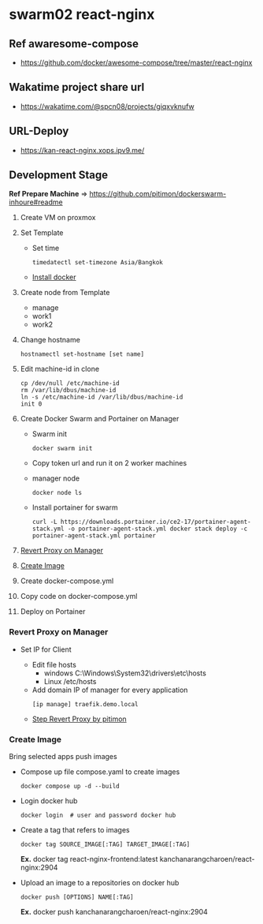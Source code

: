 # swarm02 react-nginx
## Ref awaresome-compose
- https://github.com/docker/awesome-compose/tree/master/react-nginx
## Wakatime project share url 
- https://wakatime.com/@spcn08/projects/giqxvknufw
## URL-Deploy
- https://kan-react-nginx.xops.ipv9.me/

## Development Stage
**Ref Prepare Machine** => https://github.com/pitimon/dockerswarm-inhoure#readme
1. Create VM on proxmox
2. Set Template
    - Set time
        ```
        timedatectl set-timezone Asia/Bangkok
        ```
    - [Install docker](https://docs.docker.com/engine/install/ubuntu/)
3. Create node from Template
    - manage
    - work1
    - work2
4. Change hostname
    ```
    hostnamectl set-hostname [set name] 
    ```
5. Edit machine-id in clone
    ```
    cp /dev/null /etc/machine-id
    rm /var/lib/dbus/machine-id
    ln -s /etc/machine-id /var/lib/dbus/machine-id
    init 0
    ```

6. Create Docker Swarm and Portainer on Manager
    - Swarm init

        ```
        docker swarm init 
        ```    
    - Copy token url and run it on 2 worker machines
    - manager node

        ```
        docker node ls
        ```    
    - Install portainer for swarm

        ```
        curl -L https://downloads.portainer.io/ce2-17/portainer-agent-stack.yml -o portainer-agent-stack.yml docker stack deploy -c portainer-agent-stack.yml portainer
        ```

7. [Revert Proxy on Manager](#revert-proxy-on-manager)
8. [Create Image](#create-image)
9. Create docker-compose.yml
10. Copy code on docker-compose.yml
11. Deploy on Portainer

### Revert Proxy on Manager
- Set IP for Client

    - Edit file hosts
        - windows C:\Windows\System32\drivers\etc\hosts
        - Linux /etc/hosts
    - Add domain IP of manager for every application
        ```
        [ip manage] traefik.demo.local
        ```
    - [Step Revert Proxy by pitimon](https://github.com/pitimon/dockerswarm-inhoure/tree/main/ep03-traefik)
### Create Image
Bring selected apps push images 
- Compose up file compose.yaml to create images 
    ```
    docker compose up -d --build
    ```
- Login docker hub
    ```
    docker login  # user and password docker hub
    ```
- Create a tag that refers to images 
    ```
    docker tag SOURCE_IMAGE[:TAG] TARGET_IMAGE[:TAG]
    ```

    **Ex.** docker tag react-nginx-frontend:latest kanchanarangcharoen/react-nginx:2904
- Upload an image to a repositories on docker hub
    ```
    docker push [OPTIONS] NAME[:TAG]
    ```
    **Ex.** docker push kanchanarangcharoen/react-nginx:2904


